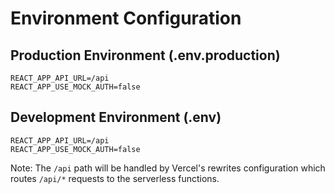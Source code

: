 # Environment Configuration

## Production Environment (.env.production)
```
REACT_APP_API_URL=/api
REACT_APP_USE_MOCK_AUTH=false
```

## Development Environment (.env)
```
REACT_APP_API_URL=/api
REACT_APP_USE_MOCK_AUTH=false
```

Note: The `/api` path will be handled by Vercel's rewrites configuration which routes `/api/*` requests to the serverless functions.